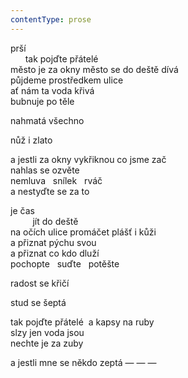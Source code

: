 ```yaml
---
contentType: prose
---
```


<section>

prší  
      tak pojďte přátelé  
město je za okny město se do deště dívá  
půjdeme prostředkem ulice  
ať nám ta voda křivá  
bubnuje po těle

nahmatá všechno

nůž i zlato

a jestli za okny vykřiknou co jsme zač  
nahlas se ozvěte  
nemluva   snílek   rváč  
a nestyďte se za to

je čas  
         jít do deště  
na očích ulice promáčet plášť i kůži  
a přiznat pýchu svou  
a přiznat co kdo dluží  
pochopte   suďte   potěšte

</section>

<section>

radost se křičí

stud se šeptá

tak pojďte přátelé  a kapsy na ruby  
slzy jen voda jsou  
nechte je za zuby

a jestli mne se někdo zeptá — — —

</section>
